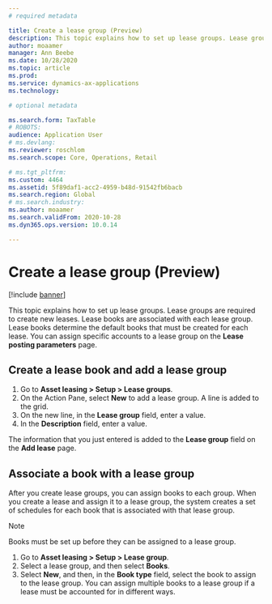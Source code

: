 ```yaml
---
# required metadata

title: Create a lease group (Preview)
description: This topic explains how to set up lease groups. Lease groups are required to create new leases.
author: moaamer
manager: Ann Beebe
ms.date: 10/28/2020
ms.topic: article
ms.prod: 
ms.service: dynamics-ax-applications
ms.technology: 

# optional metadata

ms.search.form: TaxTable
# ROBOTS: 
audience: Application User
# ms.devlang: 
ms.reviewer: roschlom
ms.search.scope: Core, Operations, Retail

# ms.tgt_pltfrm: 
ms.custom: 4464
ms.assetid: 5f89daf1-acc2-4959-b48d-91542fb6bacb
ms.search.region: Global
# ms.search.industry: 
ms.author: moaamer
ms.search.validFrom: 2020-10-28
ms.dyn365.ops.version: 10.0.14

---
```


# Create a lease group (Preview)

[!include [banner](../includes/banner.md)]

This topic explains how to set up lease groups. Lease groups are required to create new leases. Lease books are associated with each lease group. Lease books determine the default books that must be created for each lease. You can assign specific accounts to a lease group on the **Lease posting parameters** page.

## Create a lease book and add a lease group

1. Go to **Asset leasing \> Setup \> Lease groups**.
2. On the Action Pane, select **New** to add a lease group. A line is added to the grid.
3. On the new line, in the **Lease group** field, enter a value.
4. In the **Description** field, enter a value.

The information that you just entered is added to the **Lease group** field on the **Add lease** page.

## Associate a book with a lease group

After you create lease groups, you can assign books to each group. When you create a lease and assign it to a lease group, the system creates a set of schedules for each book that is associated with that lease group.

> [!NOTE]
> Books must be set up before they can be assigned to a lease group.

1. Go to **Asset leasing \> Setup \> Lease group**.
2. Select a lease group, and then select **Books**.
3. Select **New**, and then, in the **Book type** field, select the book to assign to the lease group. You can assign multiple books to a lease group if a lease must be accounted for in different ways.
